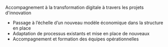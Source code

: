 Accompagnement à la transformation digitale à travers les projets d'innovation
 - Passage à l’échelle d’un nouveau modèle économique dans la structure en place
 - Adaptation de processus existants et mise en place de nouveaux
 - Accompagnement et formation des équipes opérationnelles
